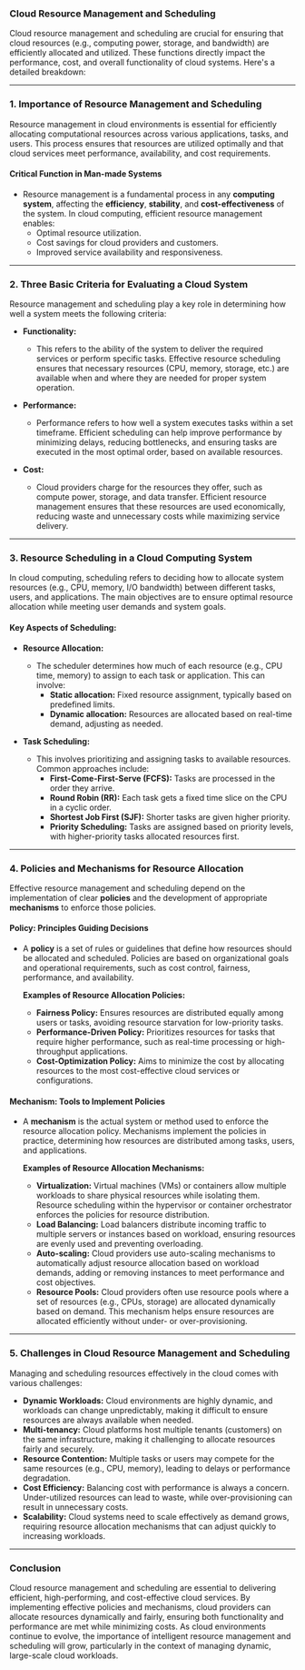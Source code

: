 ### **Cloud Resource Management and Scheduling**

Cloud resource management and scheduling are crucial for ensuring that cloud resources (e.g., computing power, storage, and bandwidth) are efficiently allocated and utilized. These functions directly impact the performance, cost, and overall functionality of cloud systems. Here's a detailed breakdown:

---

### **1. Importance of Resource Management and Scheduling**

Resource management in cloud environments is essential for efficiently allocating computational resources across various applications, tasks, and users. This process ensures that resources are utilized optimally and that cloud services meet performance, availability, and cost requirements.

#### **Critical Function in Man-made Systems**
- Resource management is a fundamental process in any **computing system**, affecting the **efficiency**, **stability**, and **cost-effectiveness** of the system. In cloud computing, efficient resource management enables:
  - Optimal resource utilization.
  - Cost savings for cloud providers and customers.
  - Improved service availability and responsiveness.

---

### **2. Three Basic Criteria for Evaluating a Cloud System**

Resource management and scheduling play a key role in determining how well a system meets the following criteria:

- **Functionality:**
  - This refers to the ability of the system to deliver the required services or perform specific tasks. Effective resource scheduling ensures that necessary resources (CPU, memory, storage, etc.) are available when and where they are needed for proper system operation.

- **Performance:**
  - Performance refers to how well a system executes tasks within a set timeframe. Efficient scheduling can help improve performance by minimizing delays, reducing bottlenecks, and ensuring tasks are executed in the most optimal order, based on available resources.

- **Cost:**
  - Cloud providers charge for the resources they offer, such as compute power, storage, and data transfer. Efficient resource management ensures that these resources are used economically, reducing waste and unnecessary costs while maximizing service delivery.

---

### **3. Resource Scheduling in a Cloud Computing System**

In cloud computing, scheduling refers to deciding how to allocate system resources (e.g., CPU, memory, I/O bandwidth) between different tasks, users, and applications. The main objectives are to ensure optimal resource allocation while meeting user demands and system goals.

#### **Key Aspects of Scheduling:**

- **Resource Allocation:**
  - The scheduler determines how much of each resource (e.g., CPU time, memory) to assign to each task or application. This can involve:
    - **Static allocation:** Fixed resource assignment, typically based on predefined limits.
    - **Dynamic allocation:** Resources are allocated based on real-time demand, adjusting as needed.
  
- **Task Scheduling:**
  - This involves prioritizing and assigning tasks to available resources. Common approaches include:
    - **First-Come-First-Serve (FCFS):** Tasks are processed in the order they arrive.
    - **Round Robin (RR):** Each task gets a fixed time slice on the CPU in a cyclic order.
    - **Shortest Job First (SJF):** Shorter tasks are given higher priority.
    - **Priority Scheduling:** Tasks are assigned based on priority levels, with higher-priority tasks allocated resources first.

---

### **4. Policies and Mechanisms for Resource Allocation**

Effective resource management and scheduling depend on the implementation of clear **policies** and the development of appropriate **mechanisms** to enforce those policies.

#### **Policy: Principles Guiding Decisions**
- A **policy** is a set of rules or guidelines that define how resources should be allocated and scheduled. Policies are based on organizational goals and operational requirements, such as cost control, fairness, performance, and availability.
  
  **Examples of Resource Allocation Policies:**
  - **Fairness Policy:** Ensures resources are distributed equally among users or tasks, avoiding resource starvation for low-priority tasks.
  - **Performance-Driven Policy:** Prioritizes resources for tasks that require higher performance, such as real-time processing or high-throughput applications.
  - **Cost-Optimization Policy:** Aims to minimize the cost by allocating resources to the most cost-effective cloud services or configurations.

#### **Mechanism: Tools to Implement Policies**
- A **mechanism** is the actual system or method used to enforce the resource allocation policy. Mechanisms implement the policies in practice, determining how resources are distributed among tasks, users, and applications.

  **Examples of Resource Allocation Mechanisms:**
  - **Virtualization:** Virtual machines (VMs) or containers allow multiple workloads to share physical resources while isolating them. Resource scheduling within the hypervisor or container orchestrator enforces the policies for resource distribution.
  - **Load Balancing:** Load balancers distribute incoming traffic to multiple servers or instances based on workload, ensuring resources are evenly used and preventing overloading.
  - **Auto-scaling:** Cloud providers use auto-scaling mechanisms to automatically adjust resource allocation based on workload demands, adding or removing instances to meet performance and cost objectives.
  - **Resource Pools:** Cloud providers often use resource pools where a set of resources (e.g., CPUs, storage) are allocated dynamically based on demand. This mechanism helps ensure resources are allocated efficiently without under- or over-provisioning.

---

### **5. Challenges in Cloud Resource Management and Scheduling**

Managing and scheduling resources effectively in the cloud comes with various challenges:
- **Dynamic Workloads:** Cloud environments are highly dynamic, and workloads can change unpredictably, making it difficult to ensure resources are always available when needed.
- **Multi-tenancy:** Cloud platforms host multiple tenants (customers) on the same infrastructure, making it challenging to allocate resources fairly and securely.
- **Resource Contention:** Multiple tasks or users may compete for the same resources (e.g., CPU, memory), leading to delays or performance degradation.
- **Cost Efficiency:** Balancing cost with performance is always a concern. Under-utilized resources can lead to waste, while over-provisioning can result in unnecessary costs.
- **Scalability:** Cloud systems need to scale effectively as demand grows, requiring resource allocation mechanisms that can adjust quickly to increasing workloads.

---

### **Conclusion**

Cloud resource management and scheduling are essential to delivering efficient, high-performing, and cost-effective cloud services. By implementing effective policies and mechanisms, cloud providers can allocate resources dynamically and fairly, ensuring both functionality and performance are met while minimizing costs. As cloud environments continue to evolve, the importance of intelligent resource management and scheduling will grow, particularly in the context of managing dynamic, large-scale cloud workloads.
